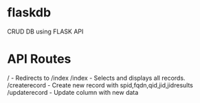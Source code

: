 # flaskdb
CRUD DB using FLASK API 

# API Routes
/ - Redirects to /index
/index - Selects and displays all records.
/createrecord - Create new record with spid,fqdn,qid,jid,jidresults
/updaterecord - Update column with new data
